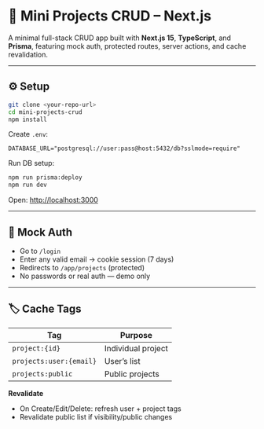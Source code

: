 # 🧩 Mini Projects CRUD – Next.js

A minimal full-stack CRUD app built with **Next.js 15**, **TypeScript**, and **Prisma**, featuring mock auth, protected routes, server actions, and cache revalidation.

---

## ⚙️ Setup

```bash
git clone <your-repo-url>
cd mini-projects-crud
npm install
```

Create `.env`:

```env
DATABASE_URL="postgresql://user:pass@host:5432/db?sslmode=require"
```

Run DB setup:

```bash
npm run prisma:deploy
npm run dev
```

Open: [http://localhost:3000](http://localhost:3000)

---

## 🔐 Mock Auth

* Go to `/login`
* Enter any valid email → cookie session (7 days)
* Redirects to `/app/projects` (protected)
* No passwords or real auth — demo only

---

## 🏷️ Cache Tags

| Tag                     | Purpose            |
| ----------------------- | ------------------ |
| `project:{id}`          | Individual project |
| `projects:user:{email}` | User’s list        |
| `projects:public`       | Public projects    |

**Revalidate**

* On Create/Edit/Delete: refresh user + project tags
* Revalidate public list if visibility/public changes

